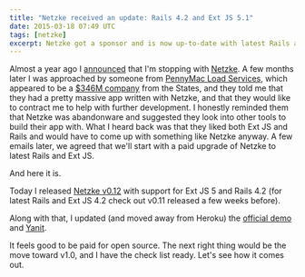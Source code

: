 ```yaml
---
title: "Netzke received an update: Rails 4.2 and Ext JS 5.1"
date: 2015-03-18 07:49 UTC
tags: [netzke]
excerpt: Netzke got a sponsor and is now up-to-date with latest Rails and Ext JS.
---
```


Almost a year ago I [announced](http://writelesscode.com/blog/2014/04/25/end-of-netzke-development/) that I'm stopping with [Netzke](http://netzke.org). A few months later I was approached by someone from [PennyMac Load Services](http://www.pennymacusa.com), which appeared to be a [$346M company](http://en.wikipedia.org/wiki/PennyMac_Loan_Services) from the States, and they told me that they had a pretty massive app written with Netzke, and that they would like to contract me to help with further development. I honestly reminded them that Netzke was abandonware and suggested they look into other tools to build their app with. What I heard back was that they liked both Ext JS and Rails and would have to come up with something like Netzke anyway. A few emails later, we agreed that we'll start with a paid upgrade of Netzke to latest Rails and Ext JS.

And here it is.

Today I released [Netzke v0.12](https://rubygems.org/gems/netzke/versions/0.12.0) with support for Ext JS 5 and Rails 4.2 (for latest Rails and Ext JS 4.2 check out v0.11 released a few weeks before).

Along with that, I updated (and moved away from Heroku) the [official demo](http://demo.netzke.org) and [Yanit](http://yanit.netzke.org).

It feels good to be paid for open source. The next right thing would be the move toward v1.0, and I have the check list ready. Let's see how it comes out.
